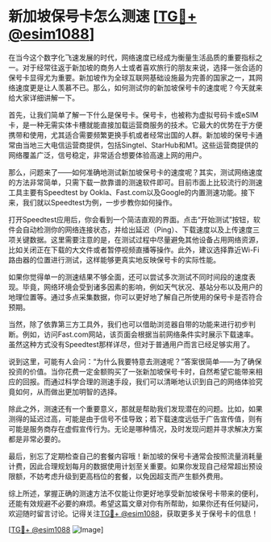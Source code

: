 # 新加坡保号卡怎么测速 [[TG💪+ @esim1088](https://t.me/s/esim1088)]

在当今这个数字化飞速发展的时代，网络速度已经成为衡量生活品质的重要指标之一。对于经常往返于新加坡的商务人士或者喜欢旅行的朋友来说，选择一张合适的保号卡显得尤为重要。新加坡作为全球互联网基础设施最为完善的国家之一，其网络速度更是让人羡慕不已。那么，如何测试你的新加坡保号卡的速度呢？今天就来给大家详细讲解一下。

首先，让我们简单了解一下什么是保号卡。保号卡，也被称为虚拟号码卡或eSIM卡，是一种无需实体卡槽就能直接加载运营商服务的技术。它最大的优势在于方便携带和使用，尤其适合需要频繁更换手机或者经常出国的人群。新加坡的保号卡通常由当地三大电信运营商提供，包括Singtel、StarHub和M1。这些运营商提供的网络覆盖广泛，信号稳定，非常适合想要体验高速上网的用户。

那么，问题来了——如何准确地测试新加坡保号卡的速度呢？其实，测试网络速度的方法非常简单，只需下载一款靠谱的测速软件即可。目前市面上比较流行的测速工具主要有Speedtest by Ookla、Fast.com以及Google的内置测速功能。接下来，我们就以Speedtest为例，一步步教你如何操作。

打开Speedtest应用后，你会看到一个简洁直观的界面。点击“开始测试”按钮，软件会自动检测你的网络连接状态，并给出延迟（Ping）、下载速度以及上传速度三项关键数据。这里需要注意的是，在测试过程中尽量避免其他设备占用网络资源，比如关闭正在下载的大文件或者暂停视频直播等操作。此外，建议选择靠近Wi-Fi路由器的位置进行测试，这样能够更真实地反映保号卡的实际性能。

如果你觉得单一的测速结果不够全面，还可以尝试多次测试不同时间段的速度表现。毕竟，网络环境会受到诸多因素的影响，例如天气状况、基站分布以及用户的地理位置等。通过多点采集数据，你可以更好地了解自己所使用的保号卡是否符合预期。

当然，除了依靠第三方工具外，我们也可以借助浏览器自带的功能来进行初步判断。例如，访问Fast.com网站，该页面会根据当前网络条件实时展示下载速率。虽然这种方式没有Speedtest那样详尽，但对于普通用户而言已经足够实用了。

说到这里，可能有人会问：“为什么我要特意去测速呢？”答案很简单——为了确保投资的价值。当你花费一定金额购买了一张新加坡保号卡时，自然希望它能带来相应的回报。而通过科学合理的测速手段，我们可以清晰地认识到自己的网络体验究竟如何，从而做出更加明智的选择。

除此之外，测速还有一个重要意义，那就是帮助我们发现潜在的问题。比如，如果测得的延迟过高，可能是由于信号不佳导致；若下载速度远低于广告宣传值，则有可能是服务商存在虚假宣传行为。无论是哪种情况，及时发现问题并寻求解决方案都是非常必要的。

最后，别忘了定期检查自己的套餐内容哦！新加坡的保号卡通常会按照流量消耗量计费，因此合理规划每月的数据使用计划至关重要。如果你发现自己经常超出预设限额，不妨考虑升级到更高档位的套餐，以免因超支而产生额外费用。

综上所述，掌握正确的测速方法不仅能让你更好地享受新加坡保号卡带来的便利，还能有效规避不必要的麻烦。希望这篇文章对你有所帮助，如果你还有任何疑问，欢迎随时留言讨论。记得关注[TG💪+ @esim1088](https://t.me/s/esim1088)，获取更多关于保号卡的信息！

[[TG💪+ @esim1088](https://t.me/s/esim1088) ![Image](https://i.postimg.cc/4NQfJmqS/Snipaste-2025-05-13-00-14-12.png)]